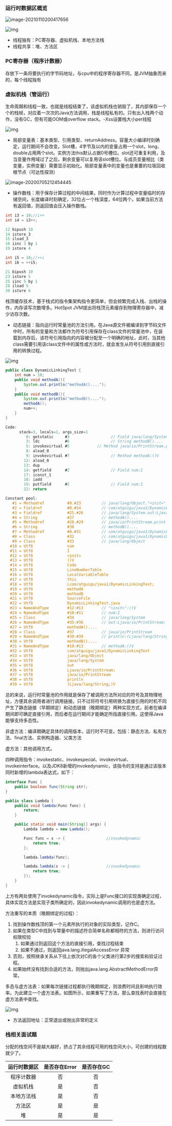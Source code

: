 ### 运行时数据区概览

![image-20210110200417656](https://imagebag.oss-cn-chengdu.aliyuncs.com/img/image-20210110200417656.png)

![img](https://imagebag.oss-cn-chengdu.aliyuncs.com/img/aHR0cDovL2hleWdvLm9zcy1jbi1zaGFuZ2hhaS5hbGl5dW5jcy5jb20vaW1hZ2VzL2ltYWdlLTIwMjAwNzA1MTEyNDE2MTAxLnBuZw)

- 线程独有：PC寄存器、虚拟机栈、本地方法栈
- 线程共享：堆、方法区

### PC寄存器（程序计数器）

存放下一条将要执行的字节码地址，与cpu中的程序寄存器不同，是JVM抽象而来的，每个线程独有

### 虚拟机栈（管运行）

生命周期和线程一致，也就是线程结束了，该虚拟机栈也销毁了，其内部保存一个个的栈帧，对应着一次次的Java方法调用，栈是线程私有的。只有出入栈两个动作，没有GC，但有可能OOM或overflow stack。-Xss设置栈大小per线程

![img](https://imagebag.oss-cn-chengdu.aliyuncs.com/img/aHR0cDovL2hleWdvLm9zcy1jbi1zaGFuZ2hhaS5hbGl5dW5jcy5jb20vaW1hZ2VzL2ltYWdlLTIwMjAwNzA1MTY1MDI1MzgyLnBuZw)

- 局部变量表：基本类型、引用类型、returnAddress。容量大小编译时刻确定，运行期间不会改变。Slot槽，4字节及以内的变量占用一个slot，long、double占用两个slot。实例方法this默认占据0号槽位。slot还可重复利用，及当变量作用域过了之后，剩余变量可以复用该slot槽位。与成员变量相比（类变量，实例变量）需要显示初始化。局部变量表中的变量也是重要的垃圾回收根节点（可达性探测）

![image-20200705212454445](https://imgconvert.csdnimg.cn/aHR0cDovL2hleWdvLm9zcy1jbi1zaGFuZ2hhaS5hbGl5dW5jcy5jb20vaW1hZ2VzL2ltYWdlLTIwMjAwNzA1MjEyNDU0NDQ1LnBuZw?x-oss-process=image/format,png)

- 操作数栈：用于保存计算过程的中间结果，同时作为计算过程中变量临时的存储空间，长度编译时刻确定，32位占一个栈深度，64位两个。如果当前方法有返回值，则返回值会压入操作数栈。

```c
int i3 = 10;//i++
int i4 = i3++;

12 bipush 10
14 istore_3
15 iload_3
16 iinc 3 by 1
19 istore 4
```

```c
int i5 = 10;//++i
int i6 = ++i5;

21 bipush 10
23 istore 5
25 iinc 5 by 1
28 iload 5
30 istore 6
```

栈顶缓存技术，基于栈式的指令集架构指令更简单，但会频繁完成入栈、出栈的操作，内存读写次数增多。HotSpot JVM提出将栈顶元素缓存到物理寄存器中，减少访存次数。

- 动态链接：指向运行时常量池的方法引用。在Java源文件被编译到字节码文件中时，所有的变量和方法都作为符号引用保存在class文件的常量池中，在装载到内存后，该符号引用指向的内容被分配至一个明确的地址，此时，当其他class需要引用该class文件中的属性或方法时，就会发生从符号引用到直接引用的转换过程。

![img](https://imagebag.oss-cn-chengdu.aliyuncs.com/img/aHR0cDovL2hleWdvLm9zcy1jbi1zaGFuZ2hhaS5hbGl5dW5jcy5jb20vaW1hZ2VzL2ltYWdlLTIwMjAwNzA2MTAxMjUxODQ3LnBuZw)

```java
public class DynamicLinkingTest {
    int num = 10;
    public void methodA(){
        System.out.println("methodA()....");
    }
    public void methodB(){
        System.out.println("methodB()....");
        methodA();
        num++;
    }
}
```

```c
Code:
      stack=3, locals=1, args_size=1
         0: getstatic     #3                  // Field java/lang/System.out:Ljava/io/PrintStream;
         3: ldc           #6                  // String methodB()....
         5: invokevirtual #5			// Method java/io/PrintStream.println:(Ljava/lang/String;)V
         8: aload_0
         9: invokevirtual #7                  // Method methodA:()V
        12: aload_0
        13: dup
        14: getfield      #2                  // Field num:I
        17: iconst_1
        18: iadd
        19: putfield      #2                  // Field num:I
        22: return
```

```c
Constant pool:
   #1 = Methodref          #9.#23         // java/lang/Object."<init>":()V
   #2 = Fieldref           #8.#24         // com/atguigu/java1/DynamicLinkingTest.num:I
   #3 = Fieldref           #25.#26        // java/lang/System.out:Ljava/io/PrintStream;
   #4 = String             #27            // methodA()....
   #5 = Methodref          #28.#29        // java/io/PrintStream.println:(Ljava/lang/String;)V
   #6 = String             #30            // methodB()....
   #7 = Methodref          #8.#31         // com/atguigu/java1/DynamicLinkingTest.methodA:()V
   #8 = Class              #32            // com/atguigu/java1/DynamicLinkingTest
   #9 = Class              #33            // java/lang/Object
  #10 = Utf8               num
  #11 = Utf8               I
  #12 = Utf8               <init>
  #13 = Utf8               ()V
  #14 = Utf8               Code
  #15 = Utf8               LineNumberTable
  #16 = Utf8               LocalVariableTable
  #17 = Utf8               this
  #18 = Utf8               Lcom/atguigu/java1/DynamicLinkingTest;
  #19 = Utf8               methodA
  #20 = Utf8               methodB
  #21 = Utf8               SourceFile
  #22 = Utf8               DynamicLinkingTest.java
  #23 = NameAndType        #12:#13        // "<init>":()V
  #24 = NameAndType        #10:#11        // num:I
  #25 = Class              #34            // java/lang/System
  #26 = NameAndType        #35:#36        // out:Ljava/io/PrintStream;
  #27 = Utf8               methodA()....
  #28 = Class              #37            // java/io/PrintStream
  #29 = NameAndType        #38:#39        // println:(Ljava/lang/String;)V
  #30 = Utf8               methodB()....
  #31 = NameAndType        #19:#13        // methodA:()V
  #32 = Utf8               com/atguigu/java1/DynamicLinkingTest
  #33 = Utf8               java/lang/Object
  #34 = Utf8               java/lang/System
  #35 = Utf8               out
  #36 = Utf8               Ljava/io/PrintStream;
  #37 = Utf8               java/io/PrintStream
  #38 = Utf8               println
  #39 = Utf8               (Ljava/lang/String;)V
```

总的来说，运行时常量池的作用就是保存了被调用方法所对应的符号及其物理地址，方便其余调用者进行调用链接。只不过将符号引用转换为直接引用的时机不同产生了静态链接（早期绑定）和动态链接（晚期绑定）两种实现方式，前者在编译期间即可确定直接引用，而后者在运行期间才能确定所指直接引用。这使得Java能够支持多态性。

非虚方法：编译期确定具体的调用版本，运行时不可变。包括：静态方法、私有方法、final方法、实例构造器、父类方法

虚方法：其他调用方式。

四种调用指令：invokestatic、invokespecial、invokevirtual、invokeinterface。以及JDK8新增的invokedynamic，该指令的支持是通过该版本同时新增的lambda表达式，如下：

```java
interface Func {
    public boolean func(String str);
}

public class Lambda {
    public void lambda(Func func) {
        return;
    }

    public static void main(String[] args) {
        Lambda lambda = new Lambda();

        Func func = s -> {					//invokedynamic
            return true;
        };

        lambda.lambda(func);

        lambda.lambda(s -> {				//invokedynamic
            return true;
        });
    }
}
```

上方有两处使用了invokedynamic指令，实际上是Func接口的实现类确定过程，具体实现方法是实现子类所确定的，因此invokedynamic调用的也是虚方法。

方法重写的本质（晚期绑定的过程）：

1. 找到操作数栈顶的第一个元素所执行的对象的实际类型，记作C。
2. 如果在类型C中找到与常量中的描述符合简单名称都相符的方法，则进行访问权限校验
   1. 如果通过则返回这个方法的直接引用，查找过程结束
   2. 如果不通过，则返回java.lang.illegalAccessError 异常
3. 否则，按照继承关系从下往上依次对C的各个父类进行第2步的搜索和验证过程。
4. 如果始终没有找到合适的方法，则抛出java.lang.AbstractMethodError异常。

多态与虚方法表：如果每次链接过程都执行晚期绑定，则浪费时间且影响执行效率。为此建立一个虚方法表。如图所示，如果重写了方法，那么查找表时会直接在虚方法表中查找。

![img](https://imagebag.oss-cn-chengdu.aliyuncs.com/img/aHR0cDovL2hleWdvLm9zcy1jbi1zaGFuZ2hhaS5hbGl5dW5jcy5jb20vaW1hZ2VzL2ltYWdlLTIwMjAwNzA2MTQ0OTU0MDcwLnBuZw)

- 方法返回地址：正常退出或抛出异常的定义

### 栈相关面试题

分配的栈空间不是越大越好，挤占了其余线程可用的栈空间大小，可创建的线程数就少了。

| 运行时数据区 | 是否存在Error | 是否存在GC |
| :----------: | :-----------: | :--------: |
|  程序计数器  |      否       |     否     |
|   虚拟机栈   |      是       |     否     |
|  本地方法栈  |      是       |     否     |
|    方法区    |      是       |     是     |
|      堆      |      是       |     是     |